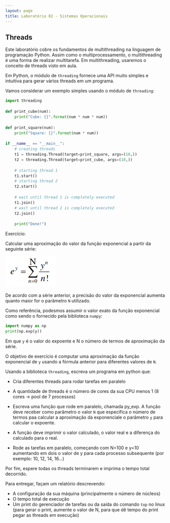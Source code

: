 ```yaml
---
layout: page
title: Laboratório 02 - Sistemas Operacionais
---
```


## Threads

Este laboratório cobre os fundamentos de multithreading na linguagem de programação Python. Assim como o multiprocessamento, o multithreading é uma forma de realizar multitarefa. Em multithreading, usaremos o conceito de threads visto em aula.

Em Python, o módulo de `threading` fornece uma API muito simples e intuitiva para gerar vários threads em um programa.

Vamos considerar um exemplo simples usando o módulo de `threading`:


```python
import threading 
  
def print_cube(num): 
    print("Cube: {}".format(num * num * num)) 
  
def print_square(num): 
    print("Square: {}".format(num * num)) 
  
if __name__ == "__main__": 
    # creating threads 
    t1 = threading.Thread(target=print_square, args=(10,)) 
    t2 = threading.Thread(target=print_cube, args=(10,)) 
  
    # starting thread 1 
    t1.start() 
    # starting thread 2 
    t2.start() 
  
    # wait until thread 1 is completely executed 
    t1.join() 
    # wait until thread 2 is completely executed 
    t2.join() 
  
    print("Done!") 
```

Exercício:

Calcular uma aproximação do valor da função exponencial a partir da seguinte série:

<img src="lab2/formula.png">

De acordo com a série anterior, a precisão do valor da exponencial aumenta quanto maior for o parâmetro `N` utilizado.

Como referência, podesmos assumir o valor exato da função exponencial como sendo o fornecido pela biblioteca `numpy`:

```python
import numpy as np
print(np.exp(y))
```

Em que `y` é o valor do expoente e N o número de termos de aproximação da série.

O objetivo de exercício é computar uma aproximação da função exponencial de `y` usando a fórmula anterior para diferentes valores de `N`.

Usando a biblioteca `threading`, escreva um programa em python que:

- Cria diferentes threads para rodar tarefas em paralelo

- A quantidade de threads é o número de cores da sua CPU menos 1 (8 cores -> pool de 7 processos)

- Escreva uma função que rode em paralelo, chamada py_exp. A função deve receber como parâmetro o valor `N` que especifica o número de termos paa calcular a aproximação da exponenciale o parâmetro `y` para calcular o expoente.

- A função deve imprimir o valor calculado, o valor real e a diferença do calculado para o real.

- Rode as tarefas em paralelo, começando com N=100 e y=10 aumentando em dois o valor de y para cada processo subsequente (por exemplo: 10, 12, 14, 16...)


Por fim, espere todas os threads terminarem e imprima o tempo total decorrido.

Para entregar, façam um relatório descrevendo:

- A configuração da sua máquina (principalmente o número de núcleos)
- O tempo total de execução
- Um print do gerenciador de tarefas ou da saída do comando `top` no linux (para gerar o print, aumente o valor de N, para que dê tempo do print pegar as threads em execução)


<!-- https://events.prace-ri.eu/event/549/sessions/1685/attachments/462/667/Exercise_1_-_multiprocessing.pdf -->
